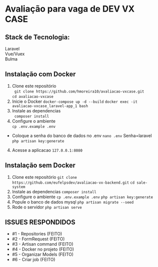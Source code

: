 # Avaliação para vaga de DEV VX CASE

## Stack de Tecnologia:  
Laravel  
Vue/Vuex  
Bulma  

## Instalação com Docker
 1. Clone este repositório  
 ` git clone https://github.com/hmoreira10/avaliacao-vxcase.git`  
 `cd avaliacao-vxcase`
 2. Inicie o Docker
 ` docker-compose up -d --build `
 ` docker exec -it avaliacao-vxcase_laravel-app_1 bash `
 3. Instale as dependencias  
 ` composer install`  
 3. Configure o ambiente  
 `cp .env.example .env`
   - Coloque a senha do banco de dados no .env
   `nano .env`  Senha=laravel
 `php artisan key:generate`  
    
4. Acesse a aplicacao
 `127.0.0.1:8080`

## Instalação sem Docker

 1. Clone este repositório
 `git clone https://github.com/eufelpsdev/avaliacao-vx-backend.git`
 `cd sale-system`
 2. Instale as dependencias
 `composer install`
 3. Configure o ambiente
 `cp .env.example .env`
 `php artisan key:generate`
 4. Popule o banco de dados mysql
 `php artisan migrate --seed`
 5. Rode o servidor
 `php artisan serve`


## ISSUES RESPONDIDOS

- #1 - Repositories (FEITO)
- #2 - FormRequest (FEITO)
- #3 - Artisan command (FEITO)
- #4 - Docker no projeto (FEITO)
- #5 - Organizar Models (FEITO)
- #6 - Criar job (FEITO)

